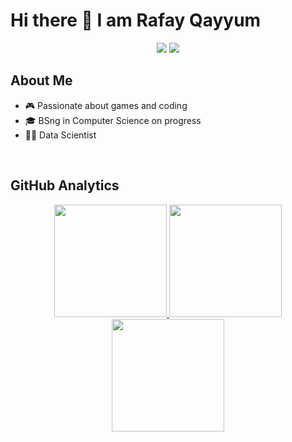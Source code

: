 # Hi there 👋 I am Rafay Qayyum

<p align="center">
<a href="https://www.linkedin.com/in/rafayqayyum"><img src="https://img.shields.io/badge/-Douglas%20Ferreira-0077B5?style=flat-square&logo=Linkedin&logoColor=white"/></a>
<a href="mailto:rafayqayyum786@gmail.com"><img src="https://www.iconfinder.com/icons/4202011/email_gmail_mail_logo_social_social_media_icon"/></a>

## About Me 

- 🎮 Passionate about games and coding
- 🎓 BSng in Computer Science on progress
- 🧑‍💻 Data Scientist


</br>

## GitHub Analytics 

<p align="center">
<a href="https://github.com/rafayqayyum">
  <img height="180em" src="https://github-readme-stats.vercel.app/api?username=rafayqayyum&count_private=true&show_icons=true&theme=merko" />
  <img height="180em" src="https://github-readme-stats-eight-theta.vercel.app/api/top-langs/?username=rafayqayyum&theme=merko&layout=compact&langs_count=10&exclude_repo=gamebase&hide=objective-c,java,ruby,swift,kotlin,shell" />
  <img align="center" height="180em" src="https://github-readme-streak-stats.herokuapp.com/?user=rafayqayyum&theme=merko"/>
</a>
</p>


<!--
**DouglasDRF/DouglasDRF** is a ✨ _special_ ✨ repository because its `README.md` (this file) appears on your GitHub profile.

Here are some ideas to get you started:

- 🔭 I’m currently working on ...
- 🌱 I’m currently learning ...
- 👯 I’m looking to collaborate on ...
- 🤔 I’m looking for help with ...
- 💬 Ask me about ...
- 📫 How to reach me: ...
- 😄 Pronouns: ...
- ⚡ Fun fact: ...
-->
